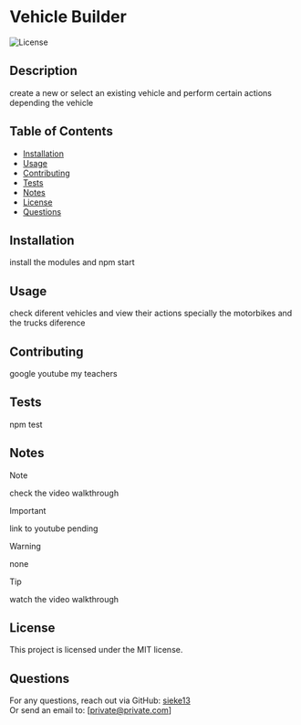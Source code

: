 
# Vehicle Builder

![License](https://badgen.net/badge/license/MIT/blue)

## Description
create a new or select an existing vehicle and perform certain actions depending the vehicle

## Table of Contents
- [Installation](#installation)
- [Usage](#usage)
- [Contributing](#contributing)
- [Tests](#tests)
- [Notes](#notes)
- [License](#license)
- [Questions](#questions)

## Installation
install the modules and npm start

## Usage
check diferent vehicles and view their actions specially the motorbikes and the trucks diference

## Contributing
google youtube my teachers 

## Tests
npm test

## Notes

> [!NOTE]
> check the video walkthrough

> [!IMPORTANT]
> link to youtube pending

> [!WARNING]
> none

> [!TIP]
> watch the video walkthrough

## License
This project is licensed under the MIT license.

## Questions
For any questions, reach out via GitHub: [sieke13](https://github.com/sieke13)  
Or send an email to: [private@private.com]
